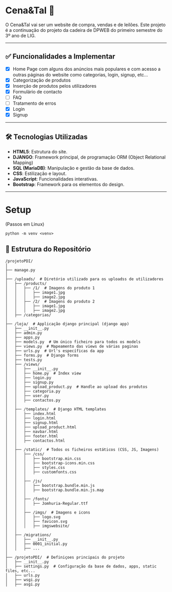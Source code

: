 # Cena&Tal 🛒


O Cena&Tal vai ser um website de compra, vendas e de leilões.
Este projeto é a continuação do projeto da cadeira de DPWEB do primeiro semestre do 3º ano de LIG.

---

## ✅ Funcionalidades a Implementar

- [x] Home Page com alguns dos anúncios mais populares e com acesso a outras páginas do website como categorias, login, signup, etc...
- [x] Categorização de produtos
- [x] Inserção de produtos pelos utilizadores
- [x] Formulário de contacto
- [ ] FAQ
- [ ] Tratamento de erros
- [X] Login
- [X] Signup
---

## 🛠️ Tecnologias Utilizadas

- **HTML5**: Estrutura do site.
- **DJANGO**: Framework principal, de programação ORM (Object Relational Mapping)
- **SQL (MariaDB)**: Manipulação e gestão da base de dados.
- **CSS**: Estilização e layout.
- **JavaScript**: Funcionalidades interativas.
- **Bootstrap**: Framework para os elementos do design.

---
# Setup
(Passos em Linux)
```plaintext
python -m venv <venv>
```


## 📂 Estrutura do Repositório

```plaintext
/projetoPDI/
│
├── manage.py
│
├── /uploads/  # Diretório utilizado para os uploadss de utilizadores
│   ├── /products/ 
│   │   ├── /1/  # Imagens do produto 1
│   │   │   ├── image1.jpg
│   │   │   ├── image2.jpg
│   │   ├── /2/  # Imagens do produto 2
│   │   │   ├── image1.jpg
│   │   │   ├── image2.jpg
│   ├── /categorias/
│
├── /loja/  # Applicação django principal (django app)
│   ├── __init__.py
│   ├── admin.py
│   ├── apps.py
│   ├── models.py  # Um único ficheiro para todos os models
│   ├── views.py  # Mapeamento das views de várias paginas
│   ├── urls.py  # Url's específicas da app
│   ├── forms.py  # Django forms
│   ├── tests.py
│   ├── /views/
│   │   ├── __init__.py
│   │   ├── home.py  # Index view
│   │   ├── login.py
│   │   ├── signup.py
│   │   ├── upload_product.py  # Handle ao upload dos produtos
│   │   ├── categoria.py
│   │   ├── user.py
│   │   ├── contactos.py
│   │
│   ├── /templates/  # Django HTML templates
│   │   ├── index.html
│   │   ├── login.html
│   │   ├── signup.html
│   │   ├── upload_product.html
│   │   ├── navbar.html
│   │   ├── footer.html  
│   │   ├── contactos.html
│   │
│   ├── /static/  # Todos os ficheiros estáticos (CSS, JS, Imagens)
│   │   ├── /css/
│   │   │   ├── bootstrap.min.css
│   │   │   ├── bootstrap-icons.min.css
│   │   │   ├── styles.css
│   │   │   ├── customfonts.css
│   │   │
│   │   ├── /js/
│   │   │   ├── bootstrap.bundle.min.js
│   │   │   ├── bootstrap.bundle.min.js.map
│   │   │
│   │   ├── /fonts/
│   │   │   ├── Jomhuria-Regular.ttf
│   │   │
│   │   ├── /imgs/  # Imagens e icons
│   │   │   ├── logo.svg
│   │   │   ├── favicon.svg
│   │   │   ├── imgswebsite/
│   │
│   ├── /migrations/
│   │   ├── __init__.py
│   │   ├── 0001_initial.py
│   │   ├── ...
│
├── /projetoPDI/  # Definiçoes principais do projeto
│   ├── __init__.py
│   ├── settings.py  # Configuração da base de dados, apps, static files, etc...
│   ├── urls.py
│   ├── wsgi.py
│   ├── asgi.py
